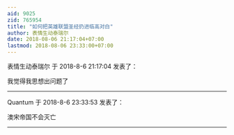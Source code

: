 ```yaml
---
aid: 9025
zid: 765954
title: "如何把英雄联盟圣经扔进临高对白"
author: 表情生动泰瑞尔
date: 2018-08-06 21:17:04+07:00
lastmod: 2018-08-06 23:33:00+07:00
---
```


表情生动泰瑞尔 于 2018-8-6 21:17:04 发表了：

我觉得我思想出问题了

---

Quantum 于 2018-8-6 23:33:53 发表了：

澳宋帝国不会灭亡

---
